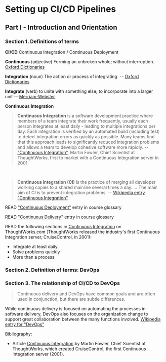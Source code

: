 # Setting up CI/CD Pipelines

## Part I - Introduction and Orientation

### Section 1. Definitions of terms

**CI/CD**
Continuous Integration / Continuous Deployment

**Continuous**
(adjective)  Forming an unbroken whole; without interruption.
-- [Oxford Dictionaries](https://en.oxforddictionaries.com/definition/us/continuous)

**Integration**
(noun) The action or process of integrating.
-- [Oxford Dictionaries](https://en.oxforddictionaries.com/definition/us/integration)

**Integrate**
(verb) to unite with something else; to incorporate into a larger unit
-- [Merriam-Webster](https://www.merriam-webster.com/dictionary/integrate)

**Continuous Integration**
> **Continuous Integration** is a software development practice where members of a team integrate their work frequently, usually each person integrates at least daily - leading to multiple integrations per day. Each integration is verified by an automated build (including test) to detect integration errors as quickly as possible. Many teams find that this approach leads to significantly reduced integration problems and allows a team to develop cohesive software more rapidly.
-- ["Continuous Integration"](https://martinfowler.com/articles/continuousIntegration.html), Martin Fowler, Chief Scientist at ThoughtWorks, first to market with a Continuous Integration server in 2001.

&nbsp;

> **Continuous integration (CI)** is the practice of merging all developer working copies to a shared mainline several times a day.  ... The main aim of CI is to prevent integration problems.
-- [Wikipedia entry "Continuous Integration"](https://en.wikipedia.org/wiki/Continuous_integration)

READ ["Continuous Deployment"](https://gitlab.com/atsaloli/gitlab-ci-tutorial/blob/setting_up_cicd_pipelines/glossary.md#continuous-deployment) entry in course glossary

READ ["Continuous Delivery"](https://gitlab.com/atsaloli/gitlab-ci-tutorial/blob/setting_up_cicd_pipelines/glossary.md#continuous-delivery) entry in course glossary


READ the following sections in [Continuous Integration](https://www.thoughtworks.com/continuous-integration) on ThoughtWorks.com (ThoughtWorks released the industry's first Continuous Integration server, CruiseControl, in 2001):
  - Integrate at least daily
  - Solve problems quickly
  - More than a process

### Section 2. Definition of terms: DevOps

### Section 3. The relationship of CI/CD to DevOps

> Continuous delivery and DevOps have common goals and are often used in conjunction, but there are subtle differences.
>
While continuous delivery is focused on automating the processes in software delivery, DevOps also focuses on the organization change to support great collaboration between the many functions involved.
[Wikipedia entry for "DevOps"](https://en.wikipedia.org/wiki/DevOps#Continuous_delivery)

Bibliography:
- Article [Continuous Integration](https://martinfowler.com/articles/continuousIntegration.html) by Martin Fowler, Chief Scientist at ThoughtWorks, which created CruiseControl, the first Continuous Integration server (2001).